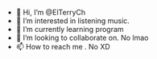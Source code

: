 - 👋 Hi, I’m @ElTerryCh
- 👀 I’m interested in listening music.
- 🌱 I’m currently learning program
- 💞️ I’m looking to collaborate on. No lmao
- 📫 How to reach me . No XD

<!---
ElTerryCh/ElTerryCh is a ✨ special ✨ repository because its `README.md` (this file) appears on your GitHub profile.
You can click the Preview link to take a look at your changes.
--->
